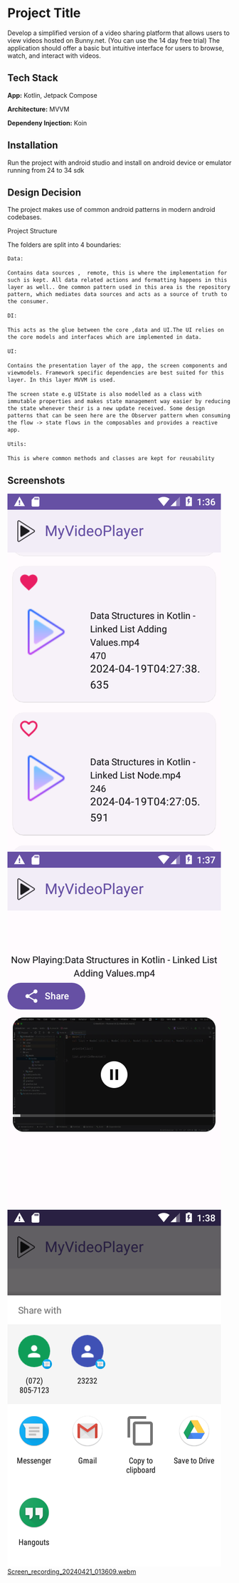 
# Project Title

Develop a simplified version of a video sharing platform that allows users to view videos
hosted on Bunny.net. (You can use the 14 day free trial) The application should offer a
basic but intuitive interface for users to browse, watch, and interact with videos.

## Tech Stack

**App:** Kotlin, Jetpack Compose

**Architecture:** MVVM

**Dependeny Injection:** Koin


## Installation
Run the project with android studio and install on android device or emulator running from 24 to 34 sdk



## Design Decision
The project makes use of common android patterns in modern android codebases.

Project Structure

The folders are split into 4 boundaries:



    Data:

    Contains data sources ,  remote, this is where the implementation for such is kept. All data related actions and formatting happens in this layer as well.. One common pattern used in this area is the repository pattern, which mediates data sources and acts as a source of truth to the consumer.

    DI:

    This acts as the glue between the core ,data and UI.The UI relies on the core models and interfaces which are implemented in data.

    UI:

    Contains the presentation layer of the app, the screen components and viewmodels. Framework specific dependencies are best suited for this layer. In this layer MVVM is used.

    The screen state e.g UIState is also modelled as a class with immutable properties and makes state management way easier by reducing the state whenever their is a new update received. Some design patterns that can be seen here are the Observer pattern when consuming the flow -> state flows in the composables and provides a reactive app.
       
    Utils:

    This is where common methods and classes are kept for reusability



## Screenshots

![listpage.png](app%2Fsrc%2Fmain%2Fres%2Fdrawable%2Flistpage.png)
![playerpage.png](app%2Fsrc%2Fmain%2Fres%2Fdrawable%2Fplayerpage.png)
![sharepage.png](app%2Fsrc%2Fmain%2Fres%2Fdrawable%2Fsharepage.png)
[Screen_recording_20240421_013609.webm](app%2Fsrc%2Fmain%2Fres%2FScreen_recording_20240421_013609.webm)